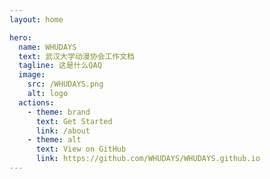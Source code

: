 ```yaml
---
layout: home

hero:
  name: WHUDAYS
  text: 武汉大学动漫协会工作文档
  tagline: 这是什么QAQ
  image:
    src: /WHUDAYS.png
    alt: logo
  actions:
    - theme: brand
      text: Get Started
      link: /about
    - theme: alt
      text: View on GitHub
      link: https://github.com/WHUDAYS/WHUDAYS.github.io
---
```


<style>
:root {
  --vp-home-hero-name-color: transparent;
  --vp-home-hero-name-background: -webkit-linear-gradient(120deg,rgb(215, 86, 81) 0%, rgb(254, 52, 76) 100%);

  --vp-home-hero-image-background-image: linear-gradient(-45deg,rgb(254, 52, 76) 50%, #47caff 50%);
  --vp-home-hero-image-filter: blur(44px);
}

@media (min-width: 640px) {
  :root {
    --vp-home-hero-image-filter: blur(56px);
  }
}

@media (min-width: 960px) {
  :root {
    --vp-home-hero-image-filter: blur(68px);
  }
}
</style>